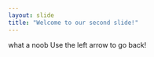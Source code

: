 ```yaml
---
layout: slide
title: "Welcome to our second slide!"
---
```

what a noob
Use the left arrow to go back!
